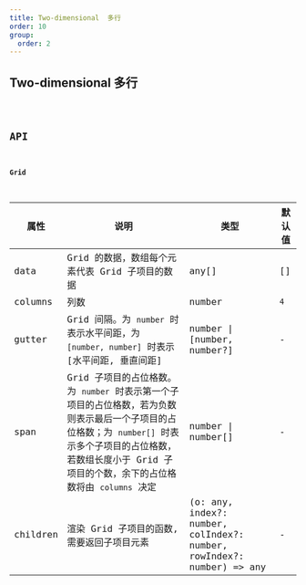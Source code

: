 ```yaml
---
title: Two-dimensional  多行
order: 10
group:
  order: 2
---
```


## Two-dimensional 多行

<code src="./two-dimensional/index.tsx" />

## API

#### Grid

| 属性 | 说明 | 类型 | 默认值 |
| --- | --- | --- | --- |
| data | Grid 的数据，数组每个元素代表 Grid 子项目的数据 | any[] | [] |
| columns | 列数 | number | `4` |
| gutter | Grid 间隔。为 `number` 时表示水平间距，为 `[number, number]` 时表示 [水平间距, 垂直间距] | number \| [number, number?] | - |
| span | Grid 子项目的占位格数。为 `number` 时表示第一个子项目的占位格数，若为负数则表示最后一个子项目的占位格数；为 `number[]` 时表示多个子项目的占位格数，若数组长度小于 Grid 子项目的个数，余下的占位格数将由 `columns` 决定 | number \| number[] | - |
| children | 渲染 Grid 子项目的函数, 需要返回子项目元素 | (o: any, index?: number, colIndex?: number, rowIndex?: number) => any | - |

